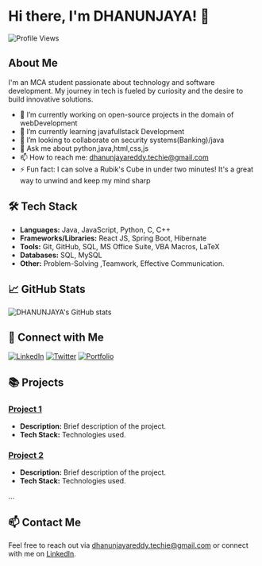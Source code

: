# Hi there, I'm DHANUNJAYA! 👋

![Profile Views](https://komarev.com/ghpvc/?username=coderDhanunjayareddy&color=brightgreen)

## About Me

I'm an MCA student passionate about technology and software development. My journey in tech is fueled by curiosity and the desire to build innovative solutions.

- 🔭 I’m currently working on open-source projects in the domain of webDevelopment
- 🌱 I’m currently learning javafullstack Development
- 👯 I’m looking to collaborate on security systems(Banking)/java
- 💬 Ask me about python,java,html,css,js
- 📫 How to reach me: dhanunjayareddy.techie@gmail.com
- ⚡ Fun fact: I can solve a Rubik's Cube in under two minutes! It's a great way to unwind and keep my mind sharp

## 🛠️ Tech Stack

- **Languages:** Java, JavaScript, Python, C, C++
- **Frameworks/Libraries:**  React JS, Spring Boot, Hibernate
- **Tools:** Git, GitHub, SQL, MS Office Suite, VBA Macros, LaTeX
- **Databases:** SQL, MySQL
- **Other:** Problem-Solving ,Teamwork, Effective Communication. 

## 📈 GitHub Stats

![DHANUNJAYA's GitHub stats](https://github-readme-stats.vercel.app/api?username=coderDhanunjayareddy&show_icons=true&theme=radical)

## 🔗 Connect with Me

[![LinkedIn](https://img.shields.io/badge/-LinkedIn%20Profile-black?style=flat-square&logo=linkedin&logoColor=white)](https://www.linkedin.com/in/dhanunjaya-somireddy)
[![Twitter](https://img.shields.io/badge/-Twitter%20Profile-black?style=flat-square&logo=twitter&logoColor=white)](https://x.com/ReddyDhanu50441)
[![Portfolio](https://img.shields.io/badge/-My%20Portfolio-black?style=flat-square&logo=github&logoColor=white)](https://coderdhanunjayareddy.github.io/my-portfolio/)

## 📚 Projects

### [Project 1](https://github.com/yourusername/project1)
- **Description:** Brief description of the project.
- **Tech Stack:** Technologies used.

### [Project 2](https://github.com/yourusername/project2)
- **Description:** Brief description of the project.
- **Tech Stack:** Technologies used.

...

## 📫 Contact Me

Feel free to reach out via [dhanunjayareddy.techie@gmail.com](mailto:dhanunjayareddy.techie@gmail.com) or connect with me on [LinkedIn](https://www.linkedin.com/in/dhanunjaya-somireddy).

